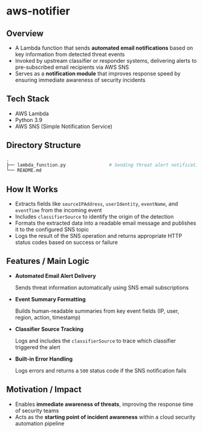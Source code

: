 # aws-notifier

## Overview

- A Lambda function that sends **automated email notifications** based on key information from detected threat events
- Invoked by upstream classifier or responder systems, delivering alerts to pre-subscribed email recipients via AWS SNS
- Serves as a **notification module** that improves response speed by ensuring immediate awareness of security incidents

## Tech Stack

- AWS Lambda
- Python 3.9
- AWS SNS (Simple Notification Service)

## Directory Structure

```bash
.
├── lambda_function.py                # Sending threat alert notifications
└── README.md
```

## How It Works

- Extracts fields like `sourceIPAddress`, `userIdentity`, `eventName`, and `eventTime` from the incoming event
- Includes `classifierSource` to identify the origin of the detection
- Formats the extracted data into a readable email message and publishes it to the configured SNS topic
- Logs the result of the SNS operation and returns appropriate HTTP status codes based on success or failure

## Features / Main Logic

- **Automated Email Alert Delivery**
    
    Sends threat information automatically using SNS email subscriptions
    
- **Event Summary Formatting**
    
    Builds human-readable summaries from key event fields (IP, user, region, action, timestamp)
    
- **Classifier Source Tracking**
    
    Logs and includes the `classifierSource` to trace which classifier triggered the alert
    
- **Built-in Error Handling**
    
    Logs errors and returns a `500` status code if the SNS notification fails
    

## Motivation / Impact

- Enables **immediate awareness of threats**, improving the response time of security teams
- Acts as the **starting point of incident awareness** within a cloud security automation pipeline